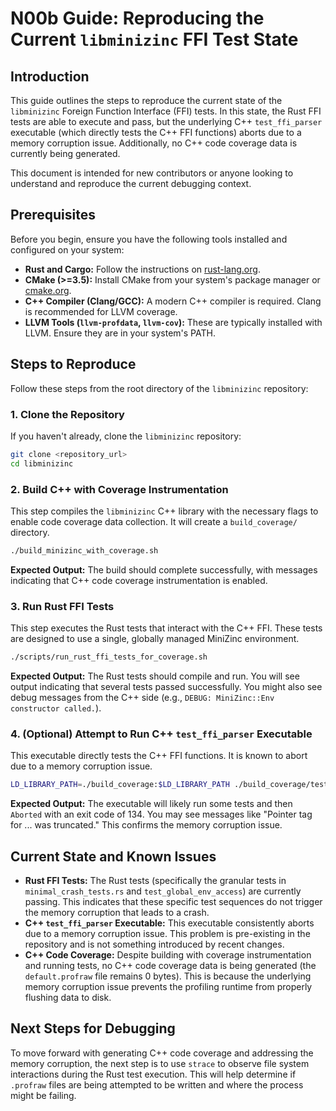 # N00b Guide: Reproducing the Current `libminizinc` FFI Test State

## Introduction

This guide outlines the steps to reproduce the current state of the `libminizinc` Foreign Function Interface (FFI) tests. In this state, the Rust FFI tests are able to execute and pass, but the underlying C++ `test_ffi_parser` executable (which directly tests the C++ FFI functions) aborts due to a memory corruption issue. Additionally, no C++ code coverage data is currently being generated.

This document is intended for new contributors or anyone looking to understand and reproduce the current debugging context.

## Prerequisites

Before you begin, ensure you have the following tools installed and configured on your system:

*   **Rust and Cargo:** Follow the instructions on [rust-lang.org](https://www.rust-lang.org/tools/install).
*   **CMake (>=3.5):** Install CMake from your system's package manager or [cmake.org](https://cmake.org/download/).
*   **C++ Compiler (Clang/GCC):** A modern C++ compiler is required. Clang is recommended for LLVM coverage.
*   **LLVM Tools (`llvm-profdata`, `llvm-cov`):** These are typically installed with LLVM. Ensure they are in your system's PATH.

## Steps to Reproduce

Follow these steps from the root directory of the `libminizinc` repository:

### 1. Clone the Repository

If you haven't already, clone the `libminizinc` repository:

```bash
git clone <repository_url>
cd libminizinc
```

### 2. Build C++ with Coverage Instrumentation

This step compiles the `libminizinc` C++ library with the necessary flags to enable code coverage data collection. It will create a `build_coverage/` directory.

```bash
./build_minizinc_with_coverage.sh
```

**Expected Output:** The build should complete successfully, with messages indicating that C++ code coverage instrumentation is enabled.

### 3. Run Rust FFI Tests

This step executes the Rust tests that interact with the C++ FFI. These tests are designed to use a single, globally managed MiniZinc environment.

```bash
./scripts/run_rust_ffi_tests_for_coverage.sh
```

**Expected Output:** The Rust tests should compile and run. You will see output indicating that several tests passed successfully. You might also see debug messages from the C++ side (e.g., `DEBUG: MiniZinc::Env constructor called.`).

### 4. (Optional) Attempt to Run C++ `test_ffi_parser` Executable

This executable directly tests the C++ FFI functions. It is known to abort due to a memory corruption issue.

```bash
LD_LIBRARY_PATH=./build_coverage:$LD_LIBRARY_PATH ./build_coverage/test_ffi_parser
```

**Expected Output:** The executable will likely run some tests and then `Aborted` with an exit code of 134. You may see messages like "Pointer tag for ... was truncated." This confirms the memory corruption issue.

## Current State and Known Issues

*   **Rust FFI Tests:** The Rust tests (specifically the granular tests in `minimal_crash_tests.rs` and `test_global_env_access`) are currently passing. This indicates that these specific test sequences do not trigger the memory corruption that leads to a crash.
*   **C++ `test_ffi_parser` Executable:** This executable consistently aborts due to a memory corruption issue. This problem is pre-existing in the repository and is not something introduced by recent changes.
*   **C++ Code Coverage:** Despite building with coverage instrumentation and running tests, no C++ code coverage data is being generated (the `default.profraw` file remains 0 bytes). This is because the underlying memory corruption issue prevents the profiling runtime from properly flushing data to disk.

## Next Steps for Debugging

To move forward with generating C++ code coverage and addressing the memory corruption, the next step is to use `strace` to observe file system interactions during the Rust test execution. This will help determine if `.profraw` files are being attempted to be written and where the process might be failing.
